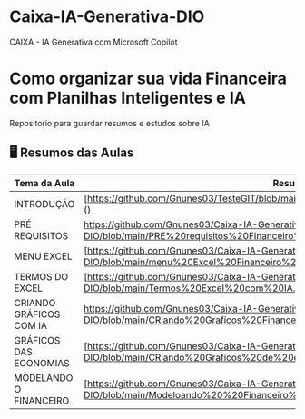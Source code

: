 # Caixa-IA-Generativa-DIO
CAIXA - IA Generativa com Microsoft Copilot

# Como organizar sua vida Financeira com Planilhas Inteligentes e IA
Repositorio para guardar resumos e estudos sobre IA

## 🖥️ Resumos das Aulas
| Tema da Aula | Resumos |
|--------------------|------------------------------------------------------------------------|
| INTRODUÇÃO| [https://github.com/Gnunes03/TesteGIT/blob/main/introducao%20financeiro%20com%20IA.pdf]() |
| PRÉ REQUISITOS| [https://github.com/Gnunes03/Caixa-IA-Generativa-DIO/blob/main/PRE%20requisitos%20Financeiro%20com%20IA.pdf)]() |
| MENU EXCEL | [https://github.com/Gnunes03/Caixa-IA-Generativa-DIO/blob/main/menu%20Excel%20Financeiro%20IA.pdf]() |
| TERMOS DO EXCEL|[https://github.com/Gnunes03/Caixa-IA-Generativa-DIO/blob/main/Termos%20Excel%20com%20IA.pdf]() |
| CRIANDO GRÁFICOS COM IA| [https://github.com/Gnunes03/Caixa-IA-Generativa-DIO/blob/main/CRiando%20Graficos%20Financeiro%20com%20IA.pdf)]() |
| GRÁFICOS DAS ECONOMIAS|[https://github.com/Gnunes03/Caixa-IA-Generativa-DIO/blob/main/CRiando%20Graficos%20de%20economias%20Financeiro%20com%20IA.pdf]() |
| MODELANDO O FINANCEIRO| [https://github.com/Gnunes03/Caixa-IA-Generativa-DIO/blob/main/Modeloando%20%20Financeiro%20IA.pdf]() |
